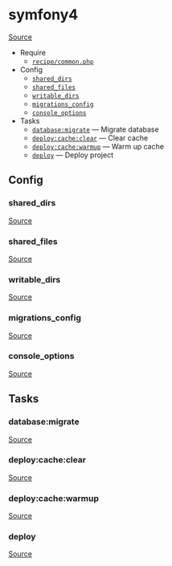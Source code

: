 <!-- DO NOT EDIT THIS FILE! -->
<!-- Instead edit recipe/symfony4.php -->
<!-- Then run bin/docgen -->

# symfony4

[Source](/recipe/symfony4.php)



* Require
  * [`recipe/common.php`](/recipe/common.php)
* Config
  * [`shared_dirs`](#shared_dirs)
  * [`shared_files`](#shared_files)
  * [`writable_dirs`](#writable_dirs)
  * [`migrations_config`](#migrations_config)
  * [`console_options`](#console_options)
* Tasks
  * [`database:migrate`](#database:migrate) — Migrate database
  * [`deploy:cache:clear`](#deploy:cache:clear) — Clear cache
  * [`deploy:cache:warmup`](#deploy:cache:warmup) — Warm up cache
  * [`deploy`](#deploy) — Deploy project

## Config
### shared_dirs
[Source](/recipe/symfony4.php#L6)



### shared_files
[Source](/recipe/symfony4.php#L7)



### writable_dirs
[Source](/recipe/symfony4.php#L8)



### migrations_config
[Source](/recipe/symfony4.php#L9)



### console_options
[Source](/recipe/symfony4.php#L15)




## Tasks
### database:migrate
[Source](/recipe/symfony4.php#L20)



### deploy:cache:clear
[Source](/recipe/symfony4.php#L30)



### deploy:cache:warmup
[Source](/recipe/symfony4.php#L35)



### deploy
[Source](/recipe/symfony4.php#L40)



